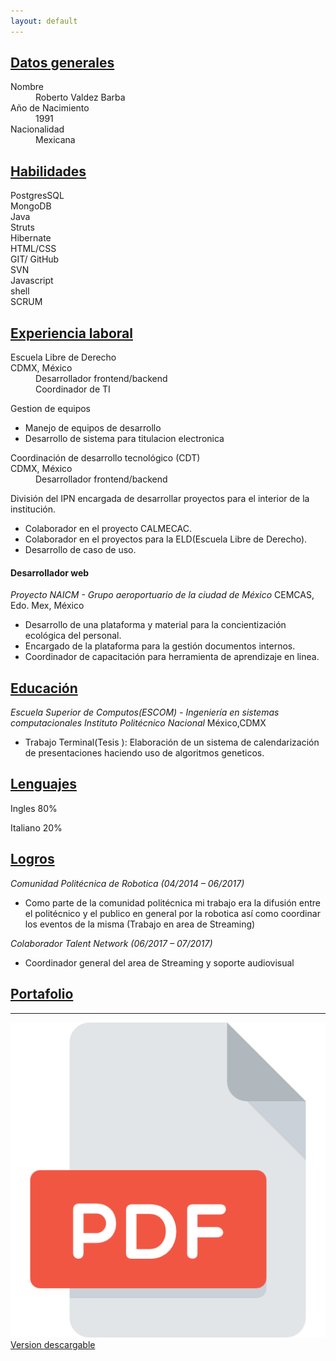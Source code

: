 ```yaml
---
layout: default
---
```

##  <ins>Datos generales </ins>
<dl>
<dt>Nombre</dt>
<dd>Roberto Valdez Barba</dd>
<dt>Año de Nacimiento</dt>
<dd>1991</dd>
<dt>Nacionalidad</dt>
<dd>Mexicana</dd>
</dl>

## <ins>Habilidades</ins>
<div class="habilidadContainer">
  <div class="habilidad tipo1"> PostgresSQL </div>
  <div class="habilidad tipo1"> MongoDB </div>
  <div class="habilidad tipo1"> Java </div>
  <div class="habilidad tipo1"> Struts </div>
  <div class="habilidad tipo1"> Hibernate </div>
  <div class="habilidad tipo1"> HTML/CSS </div>
  <div class="habilidad tipo1"> GIT/ GitHub </div>
  <div class="habilidad tipo1"> SVN </div>
  <div class="habilidad tipo1"> Javascript </div>
  <div class="habilidad tipo1"> shell </div>
  <div class="habilidad tipo2"> SCRUM </div>
</div>


## <ins>Experiencia laboral

<!-- Escuela libre de derecho -->
<dl>
<dt>Escuela Libre de Derecho</dt>
<dt>CDMX, México</dt>
<dd>Desarrollador frontend/backend</dd>
<dd>Coordinador de TI </dd>
</dl>



Gestion de equipos
* Manejo de equipos de desarrollo
* Desarrollo de sistema para titulacion electronica  

<!-- IPN Coordinacion de desarrollo tecnológico-->

<dl>
<dt>Coordinación de desarrollo tecnológico (CDT)</dt>
<dt>CDMX, México</dt>
<dd>Desarrollador frontend/backend</dd>
</dl>

División del IPN encargada de desarrollar proyectos para el interior de la institución.
* Colaborador en el proyecto CALMECAC.
* Colaborador en el proyectos para la ELD(Escuela Libre de Derecho).
* Desarrollo de caso de uso.

#### Desarrollador web
*Proyecto NAICM - Grupo aeroportuario de la ciudad de México*
CEMCAS, Edo. Mex, México

* Desarrollo de una plataforma y material para la concientización ecológica del personal.
* Encargado de la plataforma para la gestión documentos internos.
* Coordinador de capacitación para herramienta de aprendizaje en linea.

## <ins>Educación</ins>
*Escuela Superior de Computos(ESCOM) - Ingeniería en sistemas computacionales Instituto Politécnico Nacional*
 México,CDMX

* Trabajo Terminal(Tesis ): Elaboración de un sistema de calendarización de presentaciones haciendo uso de algoritmos geneticos.



## <ins>Lenguajes</ins>

<p>Ingles 80% </p>
<div class="dotcontainer">
  <span class="dot_full"></span>
  <span class="dot_full"></span>
  <span class="dot_full"></span>
  <span class="dot_full"></span>
  <span class="dot_empyt"></span>
</div>

<p>Italiano 20% </p>
<div class="dotcontainer">
  <span class="dot_full"></span>
  <span class="dot_empyt"></span>
  <span class="dot_empyt"></span>
  <span class="dot_empyt"></span>
  <span class="dot_empyt"></span>
</div>

## <ins>Logros</ins>

*Comunidad Politécnica de Robotica (04/2014 – 06/2017)*
* Como parte de la comunidad politécnica mi trabajo era la difusión entre el politécnico y el publico en general por la robotica así como coordinar los eventos de la misma (Trabajo en area de Streaming)

*Colaborador Talent Network (06/2017 – 07/2017)*
* Coordinador general del area de Streaming y soporte audiovisual

## <ins>Portafolio</ins>

------

<div class="socialicondiv">
  <a href="/assets/documents/Roberto Valdez Barba  CV.pdf">  
    <img src="/assets/img/pdf.png" alt="PDF" class="socialicon"/>
    Version descargable
  </a>
</div>
